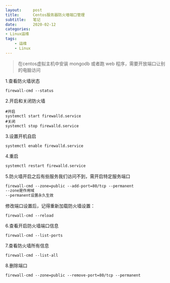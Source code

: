 ```yaml
---
layout:     post
title:      Centos服务器防火墙端口管理
subtitle:   笔记
date:       2020-02-12
categories:	
- Linux运维
tags:
    - 运维
    - Linux
---
```


> 在centos虚拟主机中安装 mongodb 或者跑 web 程序，需要开放端口让别的电脑访问
<!--more-->
1.查看防火墙状态
```shell
firewall-cmd --status
```
2.开启和关闭防火墙
```shell
#开启
systemctl start firewalld.service
#关闭
systemctl stop firewalld.service
```
3.设置开机自启
```shell
systemctl enable firewalld.service
```
4.重启
```txt
systemctl restart firewalld.service
```
5.防火墙开启之后有些服务我们访问不到，需开启特定服务端口

```txt
firewall-cmd --zone=public --add-port=80/tcp --permanent
--zone是作用域
--permanent设置永久生效
```
修改端口设置后，记得重新加载防火墙设置：
```shell
firewall-cmd --reload
```
6.查看开启防火墙端口信息

```shell
firewall-cmd --list-ports
```
7.查看防火墙所有信息
```shell
firewall-cmd --list-all
```
8.删除端口
```shell
firewall-cmd --zone=public --remove-port=80/tcp --permanent
```